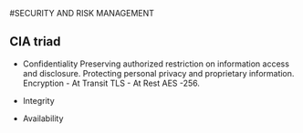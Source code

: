 #SECURITY AND RISK MANAGEMENT
## CIA triad
- Confidentiality
Preserving authorized restriction on information access and disclosure.
Protecting personal privacy and proprietary information.
Encryption - At Transit TLS - At Rest AES -256.

- Integrity
- Availability

